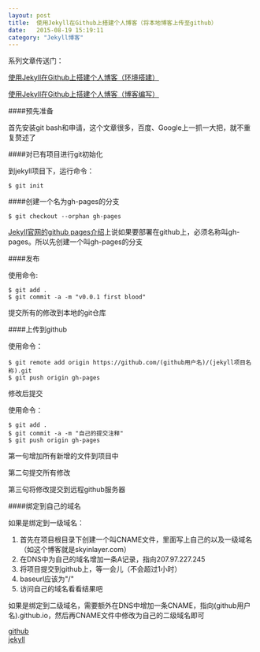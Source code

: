 ```yaml
---
layout: post
title:  使用Jekyll在Github上搭建个人博客（将本地博客上传至github） 
date:   2015-08-19 15:19:11
category: "Jekyll博客"
---
```

系列文章传送门：

[使用Jekyll在Github上搭建个人博客（环境搭建）](http://navy1994.github.io/ios/2015/08/19/how-do-blog3.html)

[使用Jekyll在Github上搭建个人博客（博客编写）](http://navy1994.github.io/ios/2015/08/19/how-do-blog1.html)

####预先准备

首先安装git bash和申请，这个文章很多，百度、Google上一抓一大把，就不重复赘述了

####对已有项目进行git初始化

到jekyll项目下，运行命令：

	$ git init
####创建一个名为gh-pages的分支

	$ git checkout --orphan gh-pages
[Jekyll官网的github pages介绍](http://jekyllrb.com/docs/github-pages/)上说如果要部署在github上，必须名称叫gh-pages。所以先创建一个叫gh-pages的分支

####发布

使用命令:

	$ git add .
	$ git commit -a -m "v0.0.1 first blood"
提交所有的修改到本地的git仓库

####上传到github

使用命令：

	$ git remote add origin https://github.com/(github用户名)/(jekyll项目名称).git
	$ git push origin gh-pages
修改后提交

使用命令：

	$ git add .
	$ git commit -a -m "自己的提交注释"
	$ git push origin gh-pages
第一句增加所有新增的文件到项目中

第二句提交所有修改

第三句将修改提交到远程github服务器

####绑定到自己的域名

如果是绑定到一级域名：

1. 首先在项目根目录下创建一个叫CNAME文件，里面写上自己的以及一级域名（如这个博客就是skyinlayer.com）
2. 在DNS中为自己的域名增加一条A记录，指向207.97.227.245
3. 将项目提交到github上，等一会儿（不会超过1小时）
4. baseurl应该为"/"
5. 访问自己的域名看看结果吧

如果是绑定到二级域名，需要额外在DNS中增加一条CNAME，指向(github用户名).github.io，然后再CNAME文件中修改为自己的二级域名即可

[github](http://segmentfault.com/t/github/blogs)  
[jekyll](http://segmentfault.com/t/jekyll/blogs)